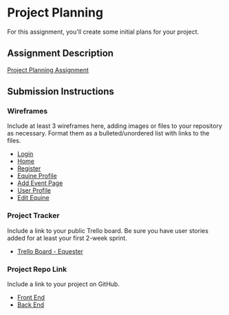 # Project Planning
For this assignment, you'll create some initial plans for your project.

## Assignment Description
[Project Planning Assignment](https://education.launchcode.org/liftoff/modules/assignments/project-planning)

## Submission Instructions

### Wireframes

Include at least 3 wireframes here, adding images or files to your repository as necessary. Format them as a bulleted/unordered list with links to the files.

* [Login](/export_canvas_login-200814_2020.pdf)
* [Home](/export_canvas_home-200814_2020.pdf)
* [Register](/export_canvas_register-page-200814_2021.pdf)
* [Equine Profile](/export_canvas_equine-profile-200814_2022.pdf)
* [Add Event Page](/addeventsWF-cK4ss.jpg)  
* [User Profile](/export_canvas_user-profile-200814_2023.pdf)
* [Edit Equine](/export_canvas_edit-equine-page-200814_2105.pdf) 

### Project Tracker

Include a link to your public Trello board. Be sure you have user stories added for at least your first 2-week sprint.
* [Trello Board - Equester](https://trello.com/b/Yg7vsOeo/equester-kanban-liftoff-2020)

### Project Repo Link

Include a link to your project on GitHub.
* [Front End](https://github.com/HastyJane/capstoneproject-frontend)
* [Back End](https://github.com/HastyJane/LiftOffCapstone-backend)
